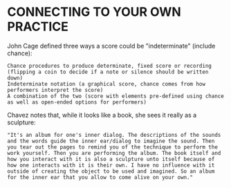 # CONNECTING TO YOUR OWN PRACTICE  

John Cage defined three ways a score could be "indeterminate" (include chance):

    Chance procedures to produce determinate, fixed score or recording (flipping a coin to decide if a note or silence should be written down)
    Indeterminate notation (a graphical score, chance comes from how performers interpret the score)
    A combination of the two (score with elements pre-defined using chance as well as open-ended options for performers)


Chavez notes that, while it looks like a book, she sees it really as a sculpture:

    "It's an album for one's inner dialog. The descriptions of the sounds and the words guide the inner ear/dialog to imagine the sound. Then you tear out the pages to remind you of the technique to perform the work yourself. Then you are performing the album. The book itself and how you interact with it is also a sculpture unto itself because of how one interacts with it is their own. I have no influence with it outside of creating the object to be used and imagined. So an album for the inner ear that you allow to come alive on your own."
